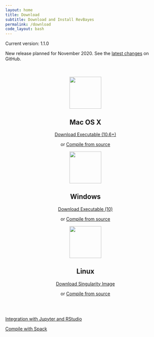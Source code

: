 ```yaml
---
layout: home
title: Download
subtitle: Download and Install RevBayes
permalink: /download
code_layout: bash
---
```


<div class="row">
<p>Current version: 1.1.0</p>
<p>New release planned for November 2020. See the <a href="https://github.com/revbayes/revbayes/blob/development/NEWS.md">latest changes</a> on GitHub.</p>
</div>
<br><br>

<div class="row">

<div class="col-sm-4" align="center">
<img src="{{ site.baseurl }}{% link assets/img/apple.png %}" alt="" width="100px" />
<h2>Mac OS X</h2>
<p><a href="https://github.com/revbayes/revbayes/releases/download/1.1.0/RevBayes_OSX_1.1.0.zip" class="btn btn-info" role="button">Download Executable (10.6+)</a></p>
<p>or <a href="{% page_url compile_osx %}">Compile from source</a></p>
</div>

<div class="col-sm-4" align="center">
<img src="{{ site.baseurl }}{% link assets/img/windows.png %}" alt="" width="100px" />
<h2>Windows</h2>
<p><a href="https://github.com/revbayes/revbayes/releases/download/1.1.0/RevBayes_Win_1.1.0.zip" class="btn btn-info" role="button">Download Executable (10)</a></p>
<p>or <a href="{% page_url compile_windows %}">Compile from source</a></p>
</div>

<div class="col-sm-4" align="center">
<img src="{{ site.baseurl }}{% link assets/img/tux.png %}" alt="" width="100px" />
<h2>Linux</h2>
<p><a href="{% page_url singularity %}" class="btn btn-info" role="button">Download Singularity Image</a></p>
<p>or <a href="{% page_url compile_linux %}">Compile from source</a></p>
</div>

</div>

<br><br>
<div class="row">
<p><a href="{% page_url gui_setup %}">Integration with Jupyter and RStudio</a></p>
<p><a href="{% page_url compile_spack %}">Compile with Spack</a></p>
</div>
